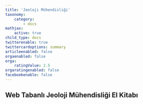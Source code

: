 ```yaml
---
title: 'Jeoloji Mühendisliği'
taxonomy:
    category:
        - docs
mathjax:
    active: true
child_type: docs
twitterenable: true
twittercardoptions: summary
articleenabled: false
orgaenabled: false
orga:
    ratingValue: 2.5
orgaratingenabled: false
facebookenable: false
---
```


## Web Tabanlı Jeoloji Mühendisliği El Kitabı